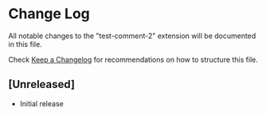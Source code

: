# Change Log

All notable changes to the "test-comment-2" extension will be documented in this file.

Check [Keep a Changelog](http://keepachangelog.com/) for recommendations on how to structure this file.

## [Unreleased]

- Initial release